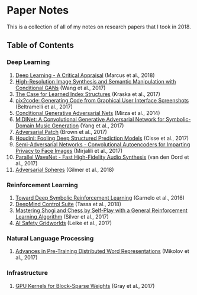 # Paper Notes

This is a collection of all of my notes on research papers that I took in 2018.

## Table of Contents

### Deep Learning

1. [Deep Learning - A Critical Appraisal](https://github.com/stevenschmatz/paper-notes/blob/master/Deep%20Learning/Deep%20Learning%20-%20A%20Critical%20Appraisal%20(Marcus%2C%202018).pdf) (Marcus et al., 2018)
2. [High-Resolution Image Synthesis and Semantic Manipulation with Conditional GANs](https://github.com/stevenschmatz/paper-notes/blob/master/Deep%20Learning/High-Resolution%20Image%20Synthesis%20and%20Semantic%20Manipulation%20with%20Conditional%20GANs%20(Wang%2C%202017).pdf) (Wang et al., 2017)
3. [The Case for Learned Index Structures](https://github.com/stevenschmatz/paper-notes/blob/master/Deep%20Learning/The%20Case%20for%20Learned%20Index%20Structures%20(Kraska%2C%202017).pdf) (Kraska et al., 2017)
4. [pix2code: Generating Code from Graphical User Interface Screenshots](https://github.com/stevenschmatz/paper-notes/blob/master/Deep%20Learning/pix2code:%20Generating%20Code%20from%20a%20Graphical%20User%20Interface%20Screenshot%20(Beltramelli%2C%202017)_LT-2.pdf) (Beltramelli et al., 2017)
5. [Conditional Generative Adversarial Nets](https://github.com/stevenschmatz/paper-notes/blob/master/Deep%20Learning/Conditional%20Generative%20Adversarial%20Nets%20(Mirza%2C%202014).pdf) (Mirza et al., 2014)
6. [MIDINet: A Convolutional Generative Adversarial Network for Symbolic-Domain Music Generation](https://github.com/stevenschmatz/paper-notes/blob/master/Deep%20Learning/MIDINet:%20A%20Convolutional%20Generative%20Adversarial%20Network%20for%20Symbolic-Domain%20Music%20Generation%20(Yang%2C%202017).pdf) (Yang et al., 2017)
7. [Adversarial Patch](https://github.com/stevenschmatz/paper-notes/blob/master/Deep%20Learning/Adversarial%20Patch%20(Brown%2C%202017).pdf) (Brown et al., 2017)
8. [Houdini: Fooling Deep Structured Prediction Models](https://github.com/stevenschmatz/paper-notes/blob/master/Deep%20Learning/Houdini:%20Fooling%20Deep%20Structured%20Prediction%20Models%20(Cisse%2C%202017).pdf) (Cisse et al., 2017)
9. [Semi-Adversarial Networks - Convolutional Autoencoders for Imparting Privacy to Face Images](https://github.com/stevenschmatz/paper-notes/blob/master/Deep%20Learning/Semi-Adversarial%20Networks:%20Convolutional%20Autoencoders%20for%20Imparting%20Privacy%20to%20Face%20Images%20(Mirjalili%2C%202017).pdf) (Mirjalili et al., 2017)
10. [Parallel WaveNet - Fast High-Fidelity Audio Synthesis](https://github.com/stevenschmatz/paper-notes/blob/master/Deep%20Learning/Parallel%20WaveNet:%20Fast%20High-Fidelity%20Speech%20Synthesis%20(van%20den%20Oord%2C%202017).pdf) (van den Oord et al., 2017)
11. [Adversarial Spheres](https://github.com/stevenschmatz/paper-notes/blob/master/Deep%20Learning/Adversarial%20Spheres%20(Gilmer%2C%202018).pdf) (Gilmer et al., 2018)

### Reinforcement Learning

1. [Toward Deep Symbolic Reinforcement Learning](https://github.com/stevenschmatz/paper-notes/blob/master/Reinforcement%20Learning/Towards%20Deep%20Symbolic%20Reinforcement%20Learning%20(Garnelo%2C%202016).pdf) (Garnelo et al., 2016)
2. [DeepMind Control Suite](https://github.com/stevenschmatz/paper-notes/blob/master/Reinforcement%20Learning/DeepMind%20Control%20Suite%20(Tasha%2C%202018).pdf) (Tassa et al., 2018)
3. [Mastering Shogi and Chess by Self-Play with a General Reinforcement Learning Algorithm](https://github.com/stevenschmatz/paper-notes/blob/master/Reinforcement%20Learning/Mastering%20Shogi%20and%20Chess%20by%20Self-Play%20with%20a%20General%20Reinforcement%20Learning%20Algorithm%20(Silver%2C%202017).pdf) (Silver et al., 2017)
4. [AI Safety Gridworlds](https://github.com/stevenschmatz/paper-notes/blob/master/Reinforcement%20Learning/AI%20Safety%20Gridwords%20(Leike%2C%202017).pdf) (Leike et al., 2017)

### Natural Language Processing

1. [Advances in Pre-Training Distributed Word Representations](https://github.com/stevenschmatz/paper-notes/blob/master/Natural%20Language%20Processing/Advances%20in%20Pre-Training%20Distributed%20Word%20Representations%20(Mikolov%2C%202017)_LT.pdf) (Mikolov et al., 2017)

### Infrastructure

1. [GPU Kernels for Block-Sparse Weights](https://github.com/stevenschmatz/paper-notes/blob/master/Deep%20Learning/GPU%20Kernels%20for%20Block-Sparse%20Weights%20(Gray%2C%202017).pdf) (Gray et al., 2017)